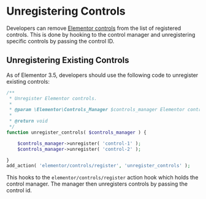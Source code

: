 # Unregistering Controls

Developers can remove [Elementor controls](/controls/) from the list of registered controls. This is done by hooking to the control manager and unregistering specific controls by passing the control ID.

## Unregistering Existing Controls

As of Elementor 3.5, developers should use the following code to unregister existing controls:

```php
/**
 * Unregister Elementor controls.
 *
 * @param \Elementor\Controls_Manager $controls_manager Elementor controls manager.
 *
 * @return void
 */
function unregister_controls( $controls_manager ) {

	$controls_manager->unregister( 'control-1' );
	$controls_manager->unregister( 'control-2' );

}
add_action( 'elementor/controls/register', 'unregister_controls' );
```

This hooks to the `elementor/controls/register` action hook which holds the control manager. The manager then unregisters controls by passing the control id.

